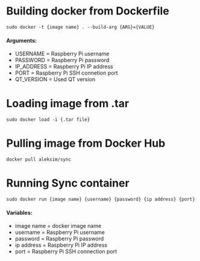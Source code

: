 # Building docker from Dockerfile

```sudo docker -t {image name} . --build-arg {ARG}={VALUE} ```

#### Arguments:

* USERNAME = Raspberry Pi username
* PASSWORD = Raspberry Pi password
* IP_ADDRESS = Raspberry Pi IP address
* PORT = Raspberry Pi SSH connetion port
* QT_VERSION = Used QT version


# Loading image from .tar

```sudo docker load -i {.tar file}```

# Pulling image from Docker Hub

```docker pull aleksim/sync```

# Running Sync container 

```sudo docker run {image name} {username} {password} {ip address} {port}```

#### Variables:

* image name = docker image name
* username = Raspberry Pi username
* password = Raspberry Pi password
* ip address = Raspberry Pi IP address
* port = Raspberry Pi SSH connection port
